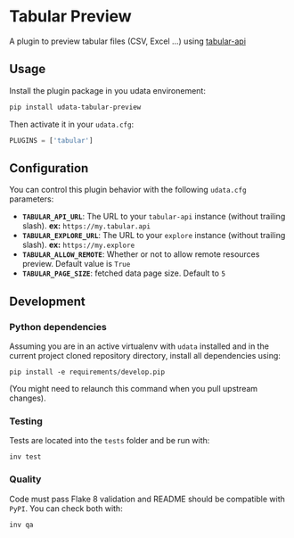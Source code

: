 # Tabular Preview

A plugin to preview tabular files (CSV, Excel ...) using [tabular-api](https://github.com/etalab/api-tabular)

## Usage

Install the plugin package in you udata environement:

```bash
pip install udata-tabular-preview
```

Then activate it in your `udata.cfg`:

```python
PLUGINS = ['tabular']
```

## Configuration

You can control this plugin behavior with the following `udata.cfg` parameters:

- **`TABULAR_API_URL`**: The URL to your `tabular-api` instance (without trailing slash). **ex:** `https://my.tabular.api`
- **`TABULAR_EXPLORE_URL`**: The URL to your `explore` instance (without trailing slash). **ex:** `https://my.explore`
- **`TABULAR_ALLOW_REMOTE`**: Whether or not to allow remote resources preview. Default value is `True`
- **`TABULAR_PAGE_SIZE`**: fetched data page size. Default to `5`


## Development

### Python dependencies

Assuming you are in an active virtualenv with `udata` installed and in the current project cloned repository directory, install all dependencies using:

```shell
pip install -e requirements/develop.pip
```

(You might need to relaunch this command when you pull upstream changes).

### Testing

Tests are located into the `tests` folder and be run with:

```shell
inv test
```

### Quality

Code must pass Flake 8 validation and README should be compatible with `PyPI`.
You can check both with:

```shell
inv qa
```
